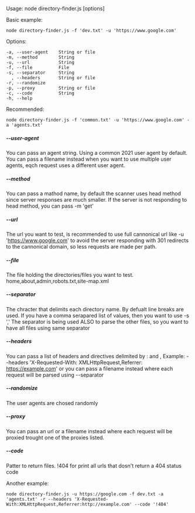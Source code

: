 Usage: node directory-finder.js [options]

Basic example:
```
node directory-finder.js -f 'dev.txt' -u 'https://www.google.com'
```
  
Options:
```
-a, --user-agent    String or file
-m, --method        String
-u, --url           String
-f, --file          File
-s, --separator     String
  , --headers       String or file
-r, --randomize
-p, --proxy         String or file
-c, --code          String
-h, --help
```

Recommended:
```
node directory-finder.js -f 'common.txt' -u 'https://www.google.com' -a 'agents.txt'
```

##### --user-agent
You can pass an agent string. Using a common 2021 user agent by default. You can pass a filename instead when you want to use multiple user agents, eqch request uses a different user agent.  
  
##### --method
You can pass a mathod name, by default the scanner uses head method since server responses are much smaller. If the server is not responding to head method, you can pass -m 'get'  
  
##### --url
The url you want to test, is recommended to use full cannonical url like -u 'https://www.google.com' to avoid the server responding with 301 redirects to the cannonical domain, so less requests are made per path.  
  
##### --file
The file holding the directories/files you want to test. home,about,admin,robots.txt,site-map.xml  
  
##### --separator
The chracter that delimits each directory name. By defualt line breaks are used. If you have a comma serapared list of values, then you want to use -s ','
The separator is being used ALSO to parse the other files, so you want to have all files using same separator  
  
##### --headers
You can pass a list of headers and directives delimited by : and , Example: --headers 'X-Requested-With: XMLHttpRequest,Referrer: https://example.com' or you can pass a filename instead where each request will be parsed using --separator  
  
##### --randomize
The user agents are chosed randomly  
  
##### --proxy
You can pass an url or a filename instead where each request will be proxied trought one of the proxies listed.  
  
##### --code
Patter to return files. !404 for print all urls that dosn't return a 404 status code  
  
Another example:
```
node directory-finder.js -u https://google.com -f dev.txt -a 'agents.txt' -r --headers 'X-Requested-With:XMLHttpRequest,Referrer:http://example.com' --code '!404'
```
